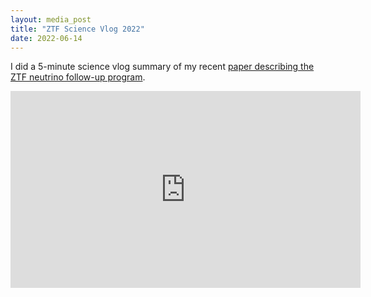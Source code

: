 ```yaml
---
layout: media_post
title: "ZTF Science Vlog 2022"
date: 2022-06-14
---
```

I did a 5-minute science vlog summary of my recent [paper describing the ZTF neutrino follow-up program](https://robertdstein.github.io/research/2023/03/20/ztf-nu-followup.html). 

<iframe width="560" height="315" src="https://www.youtube.com/embed/chyUM-rU7gY" frameborder="0" allow="accelerometer; autoplay; clipboard-write; encrypted-media; gyroscope; picture-in-picture" allowfullscreen></iframe>